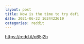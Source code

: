 ```yaml
--- 
layout: post 
title: Now is the time to try defi 
date: 2021-06-22 1624422619 
categories: reddit 
--- 
```

https://redd.it/o65j2h
